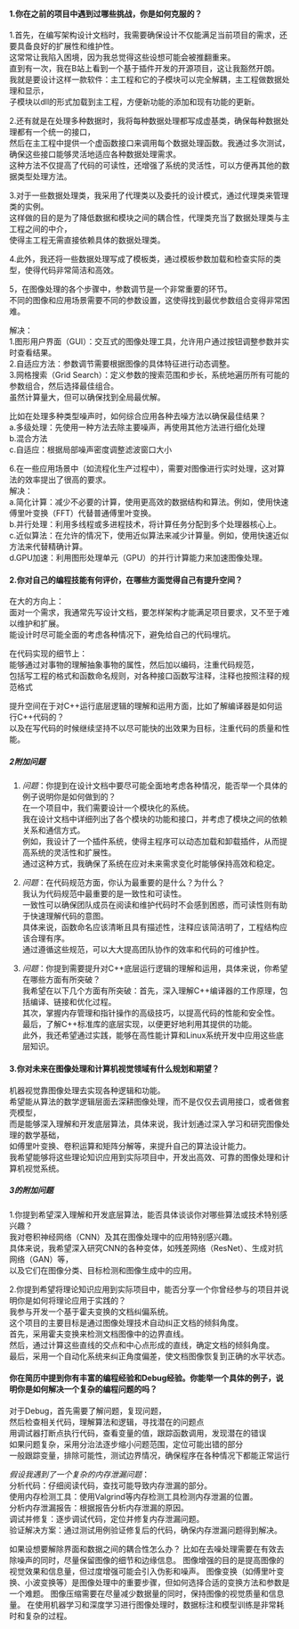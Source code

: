 #### 1.你在之前的项目中遇到过哪些挑战，你是如何克服的？

1.首先，在编写架构设计文档时，我需要确保设计不仅能满足当前项目的需求，还要具备良好的扩展性和维护性。<br>
这常常让我陷入困境，因为我总觉得这些设想可能会被推翻重来。<br>
直到有一次，我在B站上看到一个基于插件开发的开源项目，这让我豁然开朗。<br>
我就是要设计这样一款软件：主工程和它的子模块可以完全解耦，主工程做数据处理和显示，<br>
子模块以dll的形式加载到主工程，方便新功能的添加和现有功能的更新。<br>

2.还有就是在处理多种数据时，我将每种数据处理都写成虚基类，确保每种数据处理都有一个统一的接口，<br>
然后在主工程中提供一个虚函数接口来调用每个数据处理函数。我通过多次测试，确保这些接口能够灵活地适应各种数据处理需求。<br>
这种方法不仅提高了代码的可读性，还增强了系统的灵活性，可以方便再其他的数据类型处理方法。<br>

3.对于一些数据处理类，我采用了代理类以及委托的设计模式，通过代理类来管理类的实例。<br>
这样做的目的是为了降低数据和模块之间的耦合性，代理类充当了数据处理类与主工程之间的中介，<br>
使得主工程无需直接依赖具体的数据处理类。

4.此外，我还将一些数据处理写成了模板类，通过模板参数加载和检查实际的类型，使得代码非常简洁和高效。<br>

5，在图像处理的各个步骤中，参数调节是一个非常重要的环节。<br>
不同的图像和应用场景需要不同的参数设置，这使得找到最优参数组合变得非常困难。<br>

解决：<br>
   1.图形用户界面（GUI）：交互式的图像处理工具，允许用户通过按钮调整参数并实时查看结果。<br>
   2.自适应方法：参数调节需要根据图像的具体特征进行动态调整。<br>
   3.网格搜索（Grid Search）：定义参数的搜索范围和步长，系统地遍历所有可能的参数组合，然后选择最佳组合。<br>
     虽然计算量大，但可以确保找到全局最优解。<br>

   比如在处理多种类型噪声时，如何综合应用各种去噪方法以确保最佳结果？<br>
    a.多级处理：先使用一种方法去除主要噪声，再使用其他方法进行细化处理<br>
    b.混合方法<br>
    c.自适应：根据局部噪声密度调整滤波窗口大小<br>

6.在一些应用场景中（如流程化生产过程中），需要对图像进行实时处理，这对算法的效率提出了很高的要求。<br>
解决：<br>
    a.简化计算：减少不必要的计算，使用更高效的数据结构和算法。例如，使用快速傅里叶变换（FFT）代替普通傅里叶变换。<br>
    b.并行处理：利用多线程或多进程技术，将计算任务分配到多个处理器核心上。<br>
    c.近似算法：在允许的情况下，使用近似算法来减少计算量。例如，使用快速近似方法来代替精确计算。<br>
    d.GPU加速：利用图形处理单元（GPU）的并行计算能力来加速图像处理。<br>


#### 2.你对自己的编程技能有何评价，在哪些方面觉得自己有提升空间？

在大的方向上：<br>
面对一个需求，我通常先写设计文档，要怎样架构才能满足项目要求，又不至于难以维护和扩展。<br>
能设计时尽可能全面的考虑各种情况下，避免给自己的代码埋坑。<br>

在代码实现的细节上：<br>
能够通过对事物的理解抽象事物的属性，然后加以编码，注重代码规范，<br>
包括写工程的格式和函数命名规则，对各种接口函数写注释，注释也按照注释的规范格式<br>

提升空间在于对C++运行底层逻辑的理解和运用方面，比如了解编译器是如何运行C++代码的？<br>
以及在写代码的时候继续坚持不以尽可能快的出效果为目标，注重代码的质量和性能。<br>


##### 2附加问题

1. *问题*：你提到在设计文档中要尽可能全面地考虑各种情况，能否举一个具体的例子说明你是如何做到的？<br>
   在一个项目中，我们需要设计一个模块化的系统。<br>
   我在设计文档中详细列出了各个模块的功能和接口，并考虑了模块之间的依赖关系和通信方式。<br>
   例如，我设计了一个插件系统，使得主程序可以动态加载和卸载插件，从而提高系统的灵活性和扩展性。<br>
   通过这种方式，我确保了系统在应对未来需求变化时能够保持高效和稳定。<br>

2. *问题*：在代码规范方面，你认为最重要的是什么？为什么？<br>
   我认为代码规范中最重要的是一致性和可读性。<br>
   一致性可以确保团队成员在阅读和维护代码时不会感到困惑，而可读性则有助于快速理解代码的意图。<br>
   具体来说，函数命名应该清晰且具有描述性，注释应该简洁明了，工程结构应该合理有序。<br>
   通过遵循这些规范，可以大大提高团队协作的效率和代码的可维护性。<br>

3. *问题*：你提到需要提升对C++底层运行逻辑的理解和运用，具体来说，你希望在哪些方面有所突破？<br>
  我希望在以下几个方面有所突破：首先，深入理解C++编译器的工作原理，包括编译、链接和优化过程。<br>
  其次，掌握内存管理和指针操作的高级技巧，以提高代码的性能和安全性。<br>
  最后，了解C++标准库的底层实现，以便更好地利用其提供的功能。<br>
  此外，我还希望通过实践，能够在高性能计算和Linux系统开发中应用这些底层知识。<br>


#### 3.你对未来在图像处理和计算机视觉领域有什么规划和期望？

机器视觉靠图像处理去实现各种逻辑和功能。<br>
希望能从算法的数学逻辑层面去深耕图像处理，而不是仅仅去调用接口，或者做套壳模型，<br>
而是能够深入理解和开发底层算法，具体来说，我计划通过深入学习和研究图像处理的数学基础，<br>
如傅里叶变换、卷积运算和矩阵分解等，来提升自己的算法设计能力。<br>
我希望能够将这些理论知识应用到实际项目中，开发出高效、可靠的图像处理和计算机视觉系统。<br>

##### 3的附加问题

1.你提到希望深入理解和开发底层算法，能否具体谈谈你对哪些算法或技术特别感兴趣？<br>
我对卷积神经网络（CNN）及其在图像处理中的应用特别感兴趣。<br>
具体来说，我希望深入研究CNN的各种变体，如残差网络（ResNet）、生成对抗网络（GAN）等，<br>
以及它们在图像分类、目标检测和图像生成中的应用。<br>

2.你提到希望将理论知识应用到实际项目中，能否分享一个你曾经参与的项目并说明你是如何将理论应用于实践的？<br>
我参与开发一个基于霍夫变换的文档纠偏系统。<br>
这个项目的主要目标是通过图像处理技术自动纠正文档的倾斜角度。<br>
首先，采用霍夫变换来检测文档图像中的边界直线。<br>
然后，通过计算这些直线的交点和中心点形成的直线，确定文档的倾斜角度。<br>
最后，采用一个自动化系统来纠正角度偏差，使文档图像恢复到正确的水平状态。<br>


#### 你在简历中提到你有丰富的编程经验和Debug经验。你能举一个具体的例子，说明你是如何解决一个复杂的编程问题的吗？

对于Debug，首先需要了解问题，复现问题，<br>
然后检查相关代码，理解算法和逻辑，寻找潜在的问题点<br>
用调试器打断点执行代码，查看变量的值，跟踪函数调用，发现潜在的错误<br>
如果问题复杂，采用分治法逐步缩小问题范围，定位可能出错的部分<br>
一般跟踪变量，排除可能性，测试边界情况，确保程序在各种情况下都能正常运行<br>

*假设我遇到了一个复杂的内存泄漏问题*：<br>
分析代码：仔细阅读代码，查找可能导致内存泄漏的部分。<br>
使用内存检测工具：使用Valgrind等内存检测工具检测内存泄漏的位置。<br>
分析内存泄漏报告：根据报告分析内存泄漏的原因。<br>
调试并修复：逐步调试代码，定位并修复内存泄漏问题。<br>
验证解决方案：通过测试用例验证修复后的代码，确保内存泄漏问题得到解决。<br>



如果设想要解除界面和数据之间的耦合性怎么办？
比如在去噪处理需要在有效去除噪声的同时，尽量保留图像的细节和边缘信息。
图像增强的目的是提高图像的视觉效果和信息量，但过度增强可能会引入伪影和噪声。
图像变换（如傅里叶变换、小波变换等）是图像处理中的重要步骤，但如何选择合适的变换方法和参数是一个难题。
图像压缩需要在尽量减少数据量的同时，保持图像的视觉质量和信息量。
在使用机器学习和深度学习进行图像处理时，数据标注和模型训练是非常耗时和复杂的过程。

